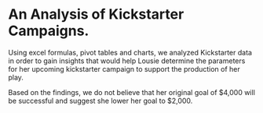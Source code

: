 # An Analysis of Kickstarter Campaigns.
Using excel formulas, pivot tables and charts, we analyzed Kickstarter data in order to gain insights that would help Lousie determine the parameters for her upcoming kickstarter campaign to support the production of her play.

Based on the findings, we do not believe that her original goal of $4,000 will be successful and suggest she lower her goal to $2,000.
